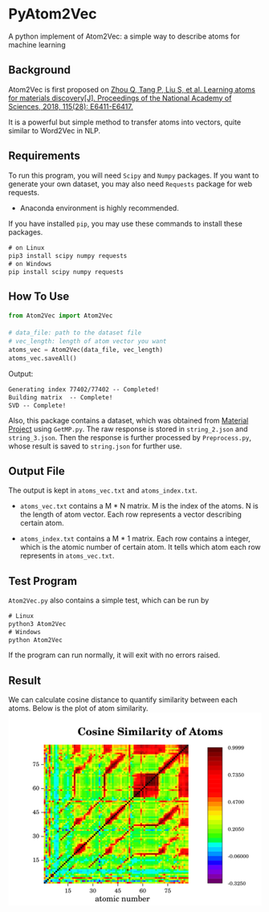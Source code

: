 # PyAtom2Vec
A python implement of Atom2Vec: a simple way to describe atoms for machine learning

## Background
Atom2Vec is first proposed on [Zhou Q, Tang P, Liu S, et al. Learning atoms for materials discovery[J]. Proceedings of the National Academy of Sciences, 2018, 115(28): E6411-E6417.](https://www.pnas.org/content/115/28/E6411#page)

It is a powerful but simple method to transfer atoms into vectors, quite similar to Word2Vec in NLP.

## Requirements
To run this program, you will need ```Scipy``` and ```Numpy``` packages. If you want to generate your own dataset, you may also need ```Requests``` package for web requests.

* Anaconda environment is highly recommended.

If you have installed ```pip```, you may use these commands to install these packages.
```shell
# on Linux
pip3 install scipy numpy requests
# on Windows
pip install scipy numpy requests
```

## How To Use
```python
from Atom2Vec import Atom2Vec

# data_file: path to the dataset file
# vec_length: length of atom vector you want
atoms_vec = Atom2Vec(data_file, vec_length)
atoms_vec.saveAll()
```
Output:
```
Generating index 77402/77402 -- Completed!
Building matrix  -- Complete!
SVD -- Complete!
```

Also, this package contains a dataset, which was obtained from [Material Project](https://materialsproject.org/) using  ```GetMP.py```. The raw response is stored in ```string_2.json``` and ```string_3.json```. Then the response is further processed by ```Preprocess.py```, whose result is saved to ```string.json``` for further use.

## Output File
The output is kept in ```atoms_vec.txt``` and ```atoms_index.txt```.

* ```atoms_vec.txt``` contains a M * N matrix. M is the index of the atoms. N is the length of atom vector. Each row represents a vector describing certain atom.

* ```atoms_index.txt``` contains a M * 1 matrix. Each row contains a integer, which is the atomic number of certain atom. It tells which atom each row represents in ```atoms_vec.txt```. 

## Test Program
```Atom2Vec.py``` also contains a simple test, which can be run by
```shell
# Linux
python3 Atom2Vec
# Windows
python Atom2Vec
```
If the program can run normally, it will exit with no errors raised.

## Result
We can calculate cosine distance to quantify similarity between each atoms. Below is the plot of atom similarity.
![similarity](./similarity.svg)
